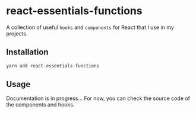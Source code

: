 # react-essentials-functions

A collection of useful `hooks` and `components` for React that I use in my projects.

## Installation

```bash
yarn add react-essentials-functions
```

## Usage

Documentation is in progress... For now, you can check the source code of the components and hooks.
